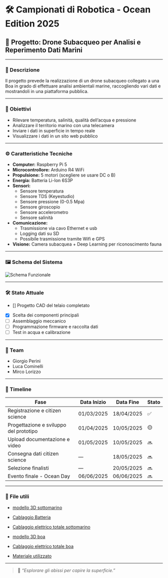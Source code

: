 # 🛠️ Campionati di Robotica - Ocean Edition 2025

## 🤖 Progetto: Drone Subacqueo per Analisi e Reperimento Dati Marini

---

### 📌 Descrizione
Il progetto prevede la realizzazione di un drone subacqueo collegato a una Boa in grado di effettuare analisi ambientali marine, raccogliendo vari dati e mostrandoli in una piattaforma pubblica.

---

### 🎯 Obiettivi
- Rilevare temperatura, salinità, qualità dell’acqua e pressione  
- Analizzare il territorio marino con una telecamera  
- Inviare i dati in superficie in tempo reale  
- Visualizzare i dati in un sito web pubblico

---

### ⚙️ Caratteristiche Tecniche
- **Computer:** Raspberry Pi 5  
- **Microcontrollore:** Arduino R4 WiFi  
- **Propulsione:** 5 motori (scegliere se usare DC o B)  
- **Energia:** Batteria Li-Ion 6S3P  
- **Sensori:**  
  - Sensore temperatura  
  - Sensore TDS (Keyestudio)  
  - Sensore pressione (0-0.5 Mpa)  
  - Sensore giroscopio  
  - Sensore accelerometro  
  - Sensore salinità  
- **Comunicazione:**  
  - Trasmissione via cavo Ethernet e usb
  - Logging dati su SD  
  - Possibile trasmissione tramite Wifi e GPS
- **Visione:** Camera subacquea + Deep Learning per riconoscimento fauna

---

### 🖼️ Schema del Sistema
![Schema Funzionale](img/schema-drone-sub.png)

---

### 🛠️ Stato Attuale
- [] Progetto CAD del telaio completato  
- [x] Scelta dei componenti principali  
- [ ] Assemblaggio meccanico  
- [ ] Programmazione firmware e raccolta dati  
- [ ] Test in acqua e calibrazione

---

### 👥 Team
- Giorgio Perini  
- Luca Cominelli  
- Mirco Lorizzo

---

### 📅 Timeline

| Fase                                   | Data Inizio     | Data Fine        | Stato |
|----------------------------------------|------------------|------------------|--------|
| Registrazione e citizen science        | 01/03/2025       | 18/04/2025       | ✅ |
| Progettazione e sviluppo del prototipo | 01/04/2025       | 10/05/2025       | 🟡 |
| Upload documentazione e video          | 01/05/2025       | 10/05/2025       | 🔜 |
| Consegna dati citizen science          | —                | 18/05/2025       | 🔜 |
| Selezione finalisti                    | —                | 20/05/2025       | 🔜 |
| Evento finale - Ocean Day              | 06/06/2025       | 06/06/2025       | 🔜 |

---

### 📂 File utili
- [modello 3D sottomarino](progetto/modello_3D/scocca_sottomarino/modello.md)  
- [Cablaggio Batteria](progetto/elettronica/elettronica_sottomarino/batterie/documentazione_batteria.md)  
- [Cablaggio elettrico totale sottomarino](datasheet/)

- [modello 3D boa](progetto/modello_3D/modello.md)  
- [Cablaggio elettrico totale boa](datasheet/)

- [Materiale utilizzato](prezzi.pdf)

---

> 🧠 *“Esplorare gli abissi per capire la superficie.”*
